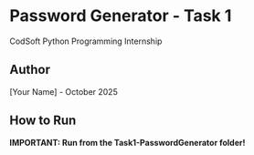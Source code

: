 # Password Generator - Task 1

CodSoft Python Programming Internship

## Author
[Your Name] - October 2025

## How to Run

**IMPORTANT: Run from the Task1-PasswordGenerator folder!**

